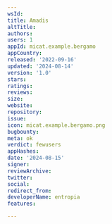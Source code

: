 ```yaml
---
wsId: 
title: Amadis
altTitle: 
authors: 
users: 1
appId: micat.example.bergamo
appCountry: 
released: '2022-09-16'
updated: '2024-08-14'
version: '1.0'
stars: 
ratings: 
reviews: 
size: 
website: 
repository: 
issue: 
icon: micat.example.bergamo.png
bugbounty: 
meta: ok
verdict: fewusers
appHashes: 
date: '2024-08-15'
signer: 
reviewArchive: 
twitter: 
social: 
redirect_from: 
developerName: entropia
features: 

---
```


